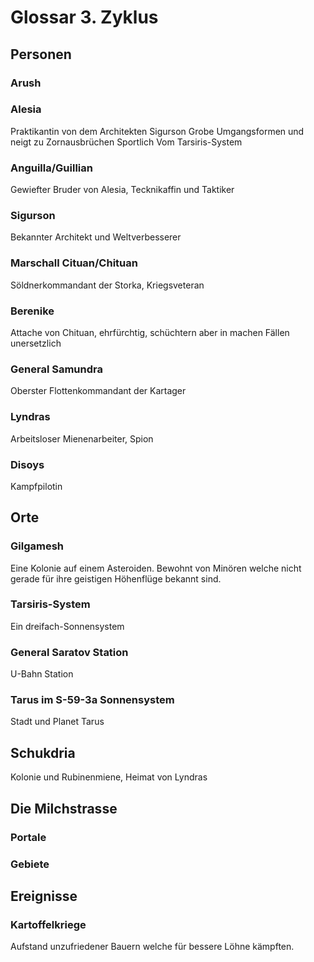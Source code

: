 # Glossar 3. Zyklus

## Personen

### Arush

### Alesia
Praktikantin von dem Architekten Sigurson
Grobe Umgangsformen und neigt zu Zornausbrüchen
Sportlich
Vom Tarsiris-System

### Anguilla/Guillian
Gewiefter Bruder von Alesia, Tecknikaffin und Taktiker

### Sigurson
Bekannter Architekt und Weltverbesserer

### Marschall Cituan/Chituan
Söldnerkommandant der Storka, Kriegsveteran

### Berenike
Attache von Chituan, ehrfürchtig, schüchtern aber in machen Fällen unersetzlich

### General Samundra
Oberster Flottenkommandant der Kartager

### Lyndras
Arbeitsloser Mienenarbeiter, Spion

### Disoys
Kampfpilotin

## Orte
### Gilgamesh
Eine Kolonie auf einem Asteroiden. Bewohnt von Minören welche nicht gerade für ihre geistigen Höhenflüge bekannt sind.

### Tarsiris-System
Ein dreifach-Sonnensystem

### General Saratov Station
U-Bahn Station

### Tarus im S-59-3a Sonnensystem
Stadt und Planet Tarus

## Schukdria
Kolonie und Rubinenmiene, Heimat von Lyndras

## Die Milchstrasse
### Portale


### Gebiete


## Ereignisse
### Kartoffelkriege
Aufstand unzufriedener Bauern welche für bessere Löhne kämpften.
